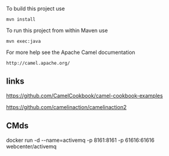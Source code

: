To build this project use

    mvn install

To run this project from within Maven use

    mvn exec:java

For more help see the Apache Camel documentation

    http://camel.apache.org/


## links
https://github.com/CamelCookbook/camel-cookbook-examples

https://github.com/camelinaction/camelinaction2



## CMds

docker run -d --name=activemq -p 8161:8161 -p 61616:61616 webcenter/activemq

<!---
 **********************
 Insights to Enrichment
 **********************
1.Transaction 4522 S  XPTO (Json origin)
2.Transaction 2344 N  XXTS (Json origin)

@Component
public class EnrichRangeOne extends RouteBuilder {
		
    @Override
	public void configure() {

		from("WMQ01?concurrentConsumer=10")
		    .bean(ReadyToEnrichment.class) // check merge release 3.0.0 <-> 3.0.1
			.multicast()
				.timeout(2000)
				.stopOnException()
				.parallelProcessing(true)
				    .to("direct:BY4")
					.to("direct:CC")
			.end()
			.transform(simple("${exchangeProperty.payload}"))
			.to(MyCassandra.bean)
		}
	}

	@Component
	public class EnrichmentBY4 extends RouteBuilder {
		
		@Override
		public void configure() {

			from("direct:BY4")
				.setProperty("payload", "${body}")
				.multicast()
	            	.parallelProcessing()
	            	.choice()
	            		.when().jsonpath("$.data.evento.conta_origem[?(@.documento)]")
	            		.setProperty("document", "$.data.evento.conta_destino[0].documento")
	            		.to("direct:orig")
	            	.end()
					.choice()
	            		.when().jsonpath("$.data.evento.conta_destino[0][?(@.documento)]")
	            		.setProperty("document", "$.data.evento.conta_destino[0].documento")
	            		.to("direct:dest")
	            	.end()
	            .end();

	        from("direct:orig")
	        	.setHeader(CacheConstants.CACHE_OPERATION, simple(CacheConstants.CACHE_OPERATION_GET))
	            .setHeader(CacheConstants.CACHE_KEY, constant("key"))
	            .to("cache://...")
	            .setProperty("ofStsCacheKey", "${body}")
	            .setBody(exchangeProperty("payload"))            
	            .doTry()
	            	.setHeader("bank-key", "foo")
	            	.setHeader("Authorization", "Bearer ${exchangeProperty.ofStsCacheKey}")
	            	.toD("http://pep.endpoint/${exchangeProperty.document}")
	            .doCatch(HttpOperationFail.class)
					.bean(Foo.class, "method(${exchangeProperty.payload}, false)")
	            .finally()
	        		.bean(Foo.class, "method(${exchangeProperty.payload}, true)")
	        	.end()
	        .end();

	        from("direct:dest")
	            // same structure
	        	.end();            
		}

	}
-->